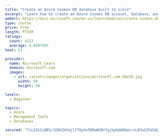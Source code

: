 ```yaml
---
title: "Create an Azure Cosmos DB database built to scale"
excerpt: "Learn how to create an Azure Cosmos DB account, database, and container built to scale as your application grows."
webUrl: https://docs.microsoft.com/en-us/learn/modules/create-cosmos-db-for-scale/
type: course
price: Free
length: PT35M
ratings:
  count: 4212
  average: 4.6507597
heat: 51

provider:
  name: Microsoft Learn
  domain: microsoft.com
  images:
    - url: /assets/images/organizations/microsoft.com-50x50.jpg
      width: 50
      height: 50

levels:
  - Beginner

topics:
  - Azure
  - Management Tools
  - Databases

secured: "TiLSIb1sQB5/1ENhIUVajlJ7QyXnfDRwWSBVfgjbp6dA0bmirxLBYwSZhd1QgCdrxEeYVpZOtvVm8cqW5eeh4l8OqLwLHfwXVl0dhW18eoy7d1LYMd7I8/0mJ1hp/pkmlyCquHEhtaRTUaIGb2s06qlyKaB/H3/g9Glk4w9NHPHTAo6Oz/Xn0caMLSbmBj3XWy+cxF3leqh3BZ5aVvdV1sNBETz2p5Nih547bqEgiizRKkogTJy+SjH1sI3gBiCLCFH2wGJTRqUmObWGEwb5gRElmWTchczM7YoVf6JLHOkeCepH93BfRqOoGQ4FdaxiSE3gr6PhwsR9uUh4kNikUzulaZGAh1TxpWtprXUjMYqG9sdWRrvcp5G5o+GNUzmqWrw+jzXJ0DBBSl7r3T9UFo9UD4qw8XxcEBwbI8BGwHI=;f2w8/3v9FHRlH0IMIb4cUw=="
---
```


